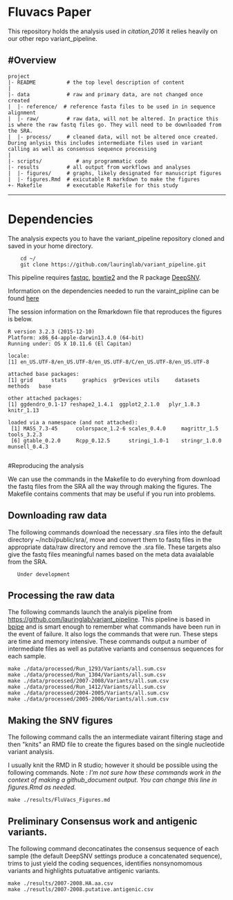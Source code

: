 # Fluvacs Paper

This repository holds the analysis used in *citation,2016* it relies heavily on our other repo variant_pipeline.

#Overview
--------

    project
    |- README          # the top level description of content
    |
    |- data            # raw and primary data, are not changed once created
    |  |- reference/  # reference fasta files to be used in in sequence alignment
    |  |- raw/         # raw data, will not be altered. In practice this is where the raw fastq files go. They will need to be downloaded from the SRA. 
    |  |- process/     # cleaned data, will not be altered once created. During anlysis this includes intermediate files used in variant calling as well as consensus sequence processing
    |
    |- scripts/           # any programmatic code
    |- results         # all output from workflows and analyses
    |  |- figures/     # graphs, likely designated for manuscript figures
    |  |- figures.Rmd  # exicutable R markdown to make the figures 
    +- Makefile        # executable Makefile for this study
    
  --------
# Dependencies    
The analysis expects you to have the variant_pipeline repository cloned and saved in your home directory.
```
    cd ~/
    git clone https://github.com/lauringlab/variant_pipeline.git
```
This pipeline requires [fastqc](http://www.bioinformatics.babraham.ac.uk/projects/fastqc/), [bowtie2](http://bowtie-bio.sourceforge.net/bowtie2/index.shtml) and the R package [DeepSNV](https://www.bioconductor.org/packages/release/bioc/html/deepSNV.html).

Information on the dependencies needed to run the varaint\_pipline can be found [here](https://github.com/lauringlab/variant_pipeline)


The session information on the Rmarkdown file that reproduces the figures is below.
```
R version 3.2.3 (2015-12-10)
Platform: x86_64-apple-darwin13.4.0 (64-bit)
Running under: OS X 10.11.6 (El Capitan)

locale:
[1] en_US.UTF-8/en_US.UTF-8/en_US.UTF-8/C/en_US.UTF-8/en_US.UTF-8

attached base packages:
[1] grid      stats     graphics  grDevices utils     datasets  methods   base     

other attached packages:
[1] ggdendro_0.1-17 reshape2_1.4.1  ggplot2_2.1.0   plyr_1.8.3      knitr_1.13     

loaded via a namespace (and not attached):
 [1] MASS_7.3-45      colorspace_1.2-6 scales_0.4.0     magrittr_1.5     tools_3.2.3     
 [6] gtable_0.2.0     Rcpp_0.12.5      stringi_1.0-1    stringr_1.0.0    munsell_0.4.3 


```

#Reproducing the analysis

We can use the commands in the Makefile to do everyhing from download the fastq files from the SRA all the way through making the figures. The Makefile contains comments that may be useful if you run into problems.

## Downloading raw data
The following commands download the necessary .sra files into the default directory ~/ncbi/public/sra/,  move and convert them to fastq files in the appropriate data/raw directory and remove the .sra file. These targets also give the fastq files meaningful names based on the meta data avaialable from the SRA.

```
   Under development 
```

## Processing the raw data

The following commands launch the analyis pipeline from https://github.com/lauringlab/variant_pipeline. This pipeline is based in [bpipe](http://bpipe-test-documentation.readthedocs.io/en/latest/) and is smart enough to remember what commands have been run in the event of failure. It also logs the commands that were run. These steps are time and memory intensive. These commands output a number of intermediate files as well as putative variants and consensus sequences for each sample. 

```
make ./data/processed/Run_1293/Variants/all.sum.csv
make ./data/processed/Run_1304/Variants/all.sum.csv
make ./data/processed/2007-2008/Variants/all.sum.csv
make ./data/processed/Run_1412/Variants/all.sum.csv
make ./data/processed/2004-2005/Variants/all.sum.csv
make ./data/processed/2005-2006/Variants/all.sum.csv
```


## Making the SNV figures

The following command calls the an intermediate vairant filtering stage and then "knits" an RMD file to create the figures based on the single nucleotide variant analysis.

I usually knit the RMD in R studio; however it should be possible using the following commands. Note : *I'm not sure how these commands work in the context of making a github_document output. You can change this line in figures.Rmd as needed.* 

```
make ./results/FluVacs_Figures.md
```

## Preliminary Consensus work and antigenic variants.

The following command deconcatinates the consensus sequence of each sample (the default DeepSNV settings produce a concatenated sequence), trims to just yield the coding sequences, identifies nonsynomomous variants and highlights putuatative antigenic variants.

```
make ./results/2007-2008.HA.aa.csv
make ./resutls/2007-2008.putative.antigenic.csv
```
